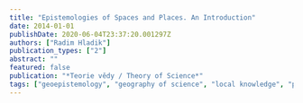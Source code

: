 ```yaml
---
title: "Epistemologies of Spaces and Places. An Introduction"
date: 2014-01-01
publishDate: 2020-06-04T23:37:20.001297Z
authors: ["Radim Hladik"]
publication_types: ["2"]
abstract: ""
featured: false
publication: "*Teorie vědy / Theory of Science*"
tags: ["geoepistemology", "geography of science", "local knowledge", "place", "space"]
---
```


